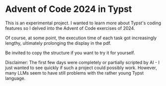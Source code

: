 # Advent of Code 2024 in Typst

This is an experimental project. I wanted to learn more about Typst's coding features so I delved into the Advent of Code exercises of 2024.

Of course, at some point, the execution time of each task got increasingly lengthy, ultimately prolonging the display in the pdf.

Be invited to copy the structure if you want to try it for yourself. 

Disclaimer: The first few days were completely or partially scripted by AI - I just wanted to see quickly if such a project could possibly work. However, many LLMs seem to have still problems with the rather young Typst language.
